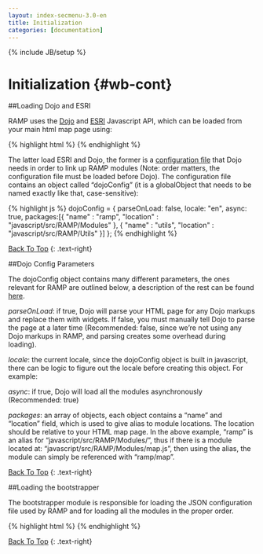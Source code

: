 ```yaml
---
layout: index-secmenu-3.0-en
title: Initialization
categories: [documentation]
---
```

{% include JB/setup %}

<a name="top" />

# Initialization {#wb-cont}



<div class="toc"></div>

##Loading Dojo and ESRI

RAMP uses the [Dojo](http://dojotoolkit.org/) and [ESRI](https://developers.arcgis.com/javascript/) Javascript API, which can be loaded from your main html map page using:

{% highlight html %}
	<script type="text/javascript" src="./javascript/src/RAMP/RAMP-starter.js"></script>
	<script src="http://js.arcgis.com/3.8/" type="text/javascript"></script>
{% endhighlight %}

The latter load ESRI and Dojo, the former is a [configuration file](http://dojotoolkit.org/reference-guide/1.9/dojo/_base/config.html) that Dojo needs in order to link up RAMP modules (Note: order matters, the configuration file must be loaded before Dojo). The configuration file contains an object called “dojoConfig” (it is a globalObject that needs to be named exactly like that, case-sensitive):

{% highlight js %}
	dojoConfig = {
		parseOnLoad: false,
		locale: "en",
		async: true,
		packages:[{
			"name" : "ramp",
			"location" : "javascript/src/RAMP/Modules"
		},
		{
			"name" : "utils",
			"location" : "javascript/src/RAMP/Utils"
		}]
	};
{% endhighlight %}

[Back To Top](#top)
{: .text-right}

##Dojo Config Parameters

The dojoConfig object contains many different parameters, the ones relevant for RAMP are outlined below, a description of the rest can be found [here](http://dojotoolkit.org/reference-guide/1.9/dojo/_base/config.html).

_parseOnLoad_: if true, Dojo will parse your HTML page for any Dojo markups and replace them with widgets. If false, you must manually tell Dojo to parse the page at a later time (Recommended: false, since we’re not using any Dojo markups in RAMP, and parsing creates some overhead during loading).

_locale_: the current locale, since the dojoConfig object is built in javascript, there can be logic to figure out the locale before creating this object. For example:

_async_: if true, Dojo will load all the modules asynchronously (Recommended: true)

_packages_: an array of objects, each object contains a “name” and “location” field, which is used to give alias to module locations. The location should be relative to your HTML map page. In the above example, “ramp” is an alias for “javascript/src/RAMP/Modules/”, thus if there is a module located at: “javascript/src/RAMP/Modules/map.js”, then using the alias, the module can simply be referenced with “ramp/map”.

[Back To Top](#top)
{: .text-right}

##Loading the bootstrapper

The bootstrapper module is responsible for loading the JSON configuration file used by RAMP and for loading all the modules in the proper order.

{% highlight html %}
	<script type="text/javascript" src="./javascript/src/RAMP/bootstrapper.js"></script>
{% endhighlight %}

[Back To Top](#top)
{: .text-right}
